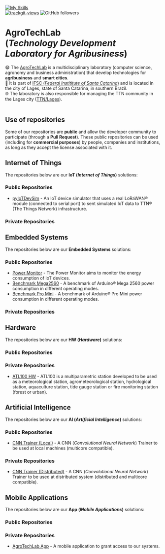 [![My Skills](https://skillicons.dev/icons?i=c,cpp,python,dart,java,arduino,bsd,debian,ubuntu,vscode,flutter,androidstudio,git&theme=dark)](https://skillicons.dev)<br>
<a href="https://trackgit.com"><img src="https://us-central1-trackgit-analytics.cloudfunctions.net/token/ping/ltmtj51yoc90tzlrvbtl" alt="trackgit-views" /></a>
![GitHub followers](https://img.shields.io/github/followers/agrotechlab-ifsc)
<br>

# AgroTechLab<br>(*Technology Development Laboratory for Agribusiness*)

😁 The [AgroTechLab](https://agrotechlab.lages.ifsc.edu.br) is a multidisciplinary laboratory (computer science, agronomy and business administration) that develop technologies for **agribusiness** and **smart cities**.<br>
🏫 It is part of [IFSC (*Federal Instititute of Santa Catarina*)](https://www.ifsc.edu.br) and is located in the city of Lages, state of Santa Catarina, in southern Brazil.<br>
🌐 The laboratory is also responsible for managing the TTN community in the Lages city ([TTN/Lages](https://www.thethingsnetwork.org/community/lages/)).<br><br>

## Use of repositories

Some of our repositories are **public** and allow the developer community to participate (through a **Pull Request**). These public repositories can be used (including for **commercial purposes**) by people, companies and institutions, as long as they accept the license associated with it.

## Internet of Things

The repositories below are our **IoT (*Internet of Things*)** solutions:

### Public Repositories

- [pyIoTDevSim](https://github.com/AgroTechLab-IFSC/pyiotdevsim) - An IoT device simulator that uses a real LoRaWAN® module (connected to serial port) to sent simulated IoT data to TTN® (The Things Network) infrastructure.

### Private Repositories

## Embedded Systems

The repositories below are our **Embedded Systems** solutions:

### Public Repositories

- [Power Monitor](https://github.com/AgroTechLab-IFSC/power_monitor) - The Power Monitor aims to monitor the energy consumption of IoT devices.
- [Benchmark Mega2560](https://github.com/AgroTechLab-IFSC/benchmark_mega2560) - A benchmark of Arduino® Mega 2560 power consumption in different operating modes.
- [Benchmark Pro Mini](https://github.com/AgroTechLab-IFSC/benchmark_pro_mini) - A benchmark of Arduino® Pro Mini power consumption in different operating modes.

### Private Repositories

## Hardware

The repositories below are our **HW (*Hardware*)** solutions:

### Public Repositories
  
### Private Repositories

- [ATL100 HW](https://github.com/AgroTechLab-IFSC/atl100_hw) - ATL100 is a multiparametric station developed to be used as a meteorological station, agrometeorological station, hydrological station, aquaculture station, tide gauge station or fire monitoring station (forest or urban).

## Artificial Intelligence

The repositories below are our **AI (*Artificial Intelligence*)** solutions:

### Public Repositories

- [CNN Trainer (Local)](https://github.com/AgroTechLab-IFSC/cnn_trainer_local) - A CNN (*Convolutional Neural Network*) Trainer to be used at local machines (multicore compatible).
  
### Private Repositories

- [CNN Trainer (Distributed)](https://github.com/AgroTechLab-IFSC/cnn_trainer_distributed) - A CNN (*Convolutional Neural Network*) Trainer to be used at distributed system (distributed and multicore compatible).

## Mobile Applications

The repositories below are our **App (*Mobile Applications*)** solutions:

### Public Repositories
  
### Private Repositories

- [AgroTechLab App](https://github.com/AgroTechLab-IFSC/agrotechlab_app) - A mobile application to grant access to our systems.
